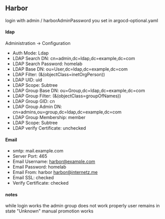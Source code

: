 ## Harbor

login with admin / harborAdminPassword you set in argocd-optional.yaml

#### ldap
Administration -> Configuration

- Auth Mode: Ldap
- LDAP Search DN: cn=admin,dc=ldap,dc=example,dc=com
- LDAP Search Password: homelab
- LDAP Base DN: ou=User,dc=ldap,dc=example,dc=com
- LDAP Filter: (&(objectClass=inetOrgPerson))
- LDAP UID: uid
- LDAP Scope: Subtree
- LDAP Group Base DN: ou=Group,dc=ldap,dc=example,dc=com
- LDAP Group Filter: (&(objectClass=groupOfNames))
- LDAP Group GID: cn
- LDAP Group Admin DN: cn=admins,ou=group,dc=ldap,dc=example,dc=com
- LDAP Group Membership: member
- LDAP Scope: Subtree
- LDAP verify Certificate: unchecked

#### Email
- smtp: mail.example.com
- Server Port: 465
- Email Username: harbor@example.com
- Email Password: homelab
- Email From: harbor <harbor@internetz.me>
- Email SSL: checked
- Verify Certificate: checked

#### notes
while login works the admin group does not work properly user remains in state "Unknown" manual promotion works

